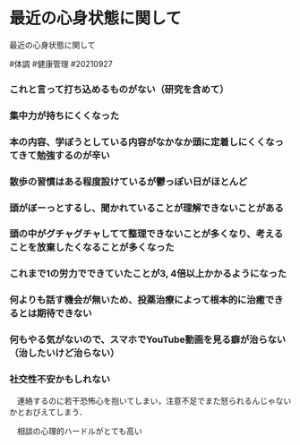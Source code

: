 # 最近の心身状態に関して
最近の心身状態に関して

#体調 #健康管理 #20210927

### これと言って打ち込めるものがない（研究を含めて）



### 集中力が持ちにくくなった



### 本の内容、学ぼうとしている内容がなかなか頭に定着しにくくなってきて勉強するのが辛い



### 散歩の習慣はある程度設けているが鬱っぽい日がほとんど



### 頭がぼーっとするし、聞かれていることが理解できないことがある



### 頭の中がグチャグチャしてて整理できないことが多くなり、考えることを放棄したくなることが多くなった



### これまで1の労力でできていたことが3, 4倍以上かかるようになった



### 何よりも話す機会が無いため、投薬治療によって根本的に治癒できるとは期待できない



### 何もやる気がないので、スマホでYouTube動画を見る癖が治らない（治したいけど治らない）



### 社交性不安かもしれない

　連絡するのに若干恐怖心を抱いてしまい，注意不足でまた怒られるんじゃないかとおびえてしまう．

　相談の心理的ハードルがとても高い



